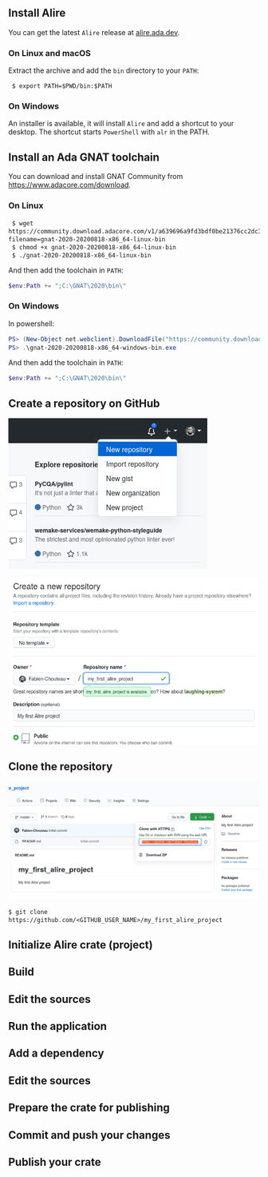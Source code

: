 ## Install Alire

You can get the latest `Alire` release at [alire.ada.dev](https://alire.ada.dev).

### On Linux and macOS

Extract the archive and add the `bin` directory to your `PATH`:
```shell
 $ export PATH=$PWD/bin:$PATH
```

### On Windows

An installer is available, it will install `Alire` and add a shortcut to your desktop.
The shortcut starts `PowerShell` with `alr` in the PATH.

## Install an Ada GNAT toolchain

You can download and install GNAT Community from https://www.adacore.com/download.

### On Linux

```shell
 $ wget https://community.download.adacore.com/v1/a639696a9fd3bdf0be21376cc2dc3129323cbe42?filename=gnat-2020-20200818-x86_64-linux-bin
 $ chmod +x gnat-2020-20200818-x86_64-linux-bin
 $ ./gnat-2020-20200818-x86_64-linux-bin
```
And then add the toolchain in `PATH`:
```powershell
$env:Path += ";C:\GNAT\2020\bin\"
```
### On Windows

In powershell:
```powershell
PS> (New-Object net.webclient).DownloadFile("https://community.download.adacore.com/v1/85091aafe5cb9463f1bfa20a53b6aa0931bf9fc2?filename=gnat-2020-20200818-x86_64-windows-bin.exe", "$pwd\gnat-2020-20200818-x86_64-windows-bin.exe")
PS> .\gnat-2020-20200818-x86_64-windows-bin.exe
```
And then add the toolchain in `PATH`:
```powershell
$env:Path += ";C:\GNAT\2020\bin\"
```
  
## Create a repository on GitHub

![](first_steps_assets/new_gh_repo.png)

![](first_steps_assets/create_gh_repo.png)

## Clone the repository

![](first_steps_assets/copy_gh_repo_addr.png)

```shell
$ git clone https://github.com/<GITHUB_USER_NAME>/my_first_alire_project
```

## Initialize Alire crate (project)

## Build

## Edit the sources

## Run the application

## Add a dependency

## Edit the sources

## Prepare the crate for publishing

## Commit and push your changes

## Publish your crate
